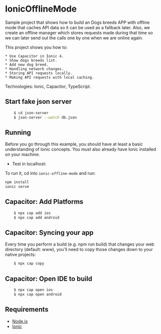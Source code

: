 # IonicOfflineMode

Sample project that shows how to build an Dogs breeds APP with offline mode that caches API data so it can be used as a fallback later. Also, we create an offline manager which stores requests made during that time so we can later send out the calls one by one when we are online again.

This project shows you how to:

    * Use Capacitor in Ionic 4.
    * Show dogs breeds list.
    * Add new dog breed.
    * Handling network changes.
    * Storing API requests locally.
    * Making API requests with local caching.

Technologies: Ionic, Capacitor, TypeScript.

## Start fake json server

```bash
    $ cd json-server
    $ json-server --watch db.json
```

## Running

Before you go through this example, you should have at least a basic understanding of Ionic concepts. You must also already have Ionic installed on your machine.

* Test in localhost:

To run it, cd into `ionic-offline-mode` and run:

```bash
npm install
ionic serve
```

## Capacitor: Add Platforms

``` bash
    $ npx cap add ios
    $ npx cap add android
```

## Capacitor: Syncing your app
Every time you perform a build (e.g. npm run build) that changes your web directory (default: www), you'll need to copy those changes down to your native projects:

``` bash
    $ npx cap copy
```

## Capacitor: Open IDE to build

``` bash
    $ npx cap open ios
    $ npx cap open android
```

## Requirements

* [Node.js](http://nodejs.org/)
* [Ionic](https://ionicframework.com/getting-started#cli)
